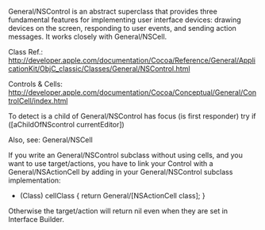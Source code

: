 General/NSControl is an abstract superclass that provides three fundamental features for implementing user interface devices: drawing devices on the screen, responding to user events, and sending action messages. It works closely with General/NSCell.

Class Ref.: http://developer.apple.com/documentation/Cocoa/Reference/General/ApplicationKit/ObjC_classic/Classes/General/NSControl.html

Controls & Cells: http://developer.apple.com/documentation/Cocoa/Conceptual/General/ControlCell/index.html 

To detect is a child of General/NSControl has focus (is first responder) try if ([aChildOfNScontrol currentEditor])

Also, see: General/NSCell

If you write an General/NSControl subclass without using cells, and you want to use target/actions, you have to link your Control with a General/NSActionCell by adding in your General/NSControl subclass implementation:

+ (Class) cellClass
{
  return General/[NSActionCell class];
}

Otherwise the target/action will return nil even when they are set in Interface Builder.